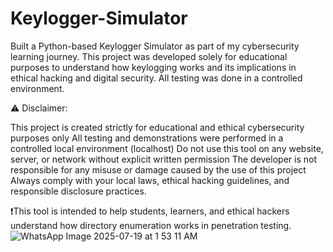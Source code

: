 # Keylogger-Simulator
Built a Python-based Keylogger Simulator as part of my cybersecurity learning journey. This project was developed solely for educational purposes to understand how keylogging works and its implications in ethical hacking and digital security. All testing was done in a controlled environment.

⚠️ Disclaimer:

This project is created strictly for educational and ethical cybersecurity purposes only
All testing and demonstrations were performed in a controlled local environment (localhost)
Do not use this tool on any website, server, or network without explicit written permission
The developer is not responsible for any misuse or damage caused by the use of this project
Always comply with your local laws, ethical hacking guidelines, and responsible disclosure practices.

❗This tool is intended to help students, learners, and ethical hackers understand how directory enumeration works in penetration testing.
![WhatsApp Image 2025-07-19 at 1 53 11 AM](https://github.com/user-attachments/assets/7966c73f-e730-41fc-b54d-91409f99bac6)

